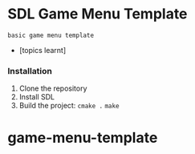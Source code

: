 # SDL Game Menu Template

<code>basic game menu template</code>

- [topics learnt]

### Installation
1. Clone the repository
2. Install SDL
3. Build the project:
<code>cmake .</code>
<code>make</code>
# game-menu-template
